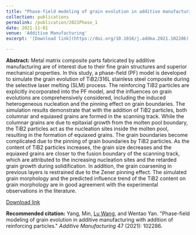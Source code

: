 ```yaml
---
title: "Phase-field modeling of grain evolution in additive manufacturing with addition of reinforcing particles"
collection: publications
permalink: /publication/2021Phase_1
date: 2021-11-01
venue: 'Additive Manufacturing'
excerpt: '[Download link](https://doi.org/10.1016/j.addma.2021.102286)'

---
```

<b>Abstract:</b>
Metal matrix composite parts fabricated by additive manufacturing are of interest due to their fine grain structures and superior mechanical properties. In this study, a phase-field (PF) model is developed to simulate the grain evolution of TiB2/316L stainless steel composite during the selective laser melting (SLM) process. The reinforcing TiB2 particles are explicitly incorporated into the PF model, and the influences on grain evolutions are comprehensively considered, including the induced heterogeneous nucleation and the pinning effect on grain boundaries. The simulation results demonstrate that with the addition of TiB2 particles, both columnar and equiaxed grains are formed in the scanning track. While the columnar grains are due to epitaxial growth from the molten pool boundary, the TiB2 particles act as the nucleation sites inside the molten pool, resulting in the formation of equiaxed grains. The grain boundaries become complicated due to the pinning of grain boundaries by TiB2 particles. As the content of TiB2 particles increases, the grain size decreases and the equiaxed grains are closer to the fusion boundary of the scanning track, which are attributed to the increasing nucleation sites and the retarded grain growth during solidification. In addition, the grain coarsening in previous layers is restrained due to the Zener pinning effect. The simulated grain morphology and the predicted influence trend of the TiB2 content on grain morphology are in good agreement with the experimental observations in the literature.

[Download link](https://doi.org/10.1016/j.addma.2021.102286)

<b>Recommended citation:</b>
Yang, Min, <u>Lu Wang</u>, and Wentao Yan. "Phase-field modeling of grain evolution in additive manufacturing with addition of reinforcing particles." <i>Additive Manufacturing</i> 47 (2021): 102286.
